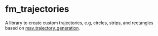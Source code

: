 # fm_trajectories
A library to create custom trajectories, e.g, circles, strips, and rectangles based on [mav_trajectory_generation](https://github.com/ethz-asl/mav_trajectory_generation).
